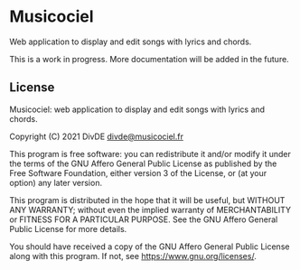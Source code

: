 # Musicociel

Web application to display and edit songs with lyrics and chords.

This is a work in progress. More documentation will be added in the future.

## License

Musicociel: web application to display and edit songs with lyrics and chords.

Copyright (C) 2021 DivDE <divde@musicociel.fr>

This program is free software: you can redistribute it and/or modify
it under the terms of the GNU Affero General Public License as
published by the Free Software Foundation, either version 3 of the
License, or (at your option) any later version.

This program is distributed in the hope that it will be useful,
but WITHOUT ANY WARRANTY; without even the implied warranty of
MERCHANTABILITY or FITNESS FOR A PARTICULAR PURPOSE. See the
GNU Affero General Public License for more details.

You should have received a copy of the GNU Affero General Public License
along with this program. If not, see <https://www.gnu.org/licenses/>.
